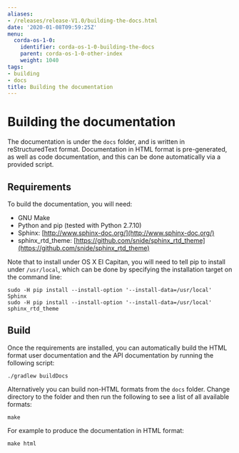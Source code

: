 ```yaml
---
aliases:
- /releases/release-V1.0/building-the-docs.html
date: '2020-01-08T09:59:25Z'
menu:
  corda-os-1-0:
    identifier: corda-os-1-0-building-the-docs
    parent: corda-os-1-0-other-index
    weight: 1040
tags:
- building
- docs
title: Building the documentation
---
```



# Building the documentation

The documentation is under the `docs` folder, and is written in reStructuredText format. Documentation in HTML format
is pre-generated, as well as code documentation, and this can be done automatically via a provided script.


## Requirements

To build the documentation, you will need:


* GNU Make
* Python and pip (tested with Python 2.7.10)
* Sphinx: [http://www.sphinx-doc.org/](http://www.sphinx-doc.org/)
* sphinx_rtd_theme: [https://github.com/snide/sphinx_rtd_theme](https://github.com/snide/sphinx_rtd_theme)

Note that to install under OS X El Capitan, you will need to tell pip to install under `/usr/local`, which can be
done by specifying the installation target on the command line:

```shell
sudo -H pip install --install-option '--install-data=/usr/local' Sphinx
sudo -H pip install --install-option '--install-data=/usr/local' sphinx_rtd_theme
```


## Build

Once the requirements are installed, you can automatically build the HTML format user documentation and the API
documentation by running the following script:

```shell
./gradlew buildDocs
```

Alternatively you can build non-HTML formats from the `docs` folder. Change directory to the folder and then run the
following to see a list of all available formats:

```shell
make
```

For example to produce the documentation in HTML format:

```shell
make html
```

